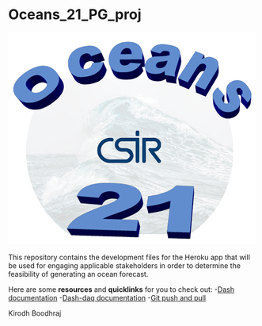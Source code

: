 # **Oceans_21_PG_proj**

![alt text](support/logo/oceans21logo_small.png "Oceans 21")


This repository contains the development files for the Heroku app that will be used for engaging applicable stakeholders in order to determine the feasibility of generating an ocean forecast.



Here are some **resources** and **quicklinks** for you to check out:
-[Dash documentation](https://dash.plot.ly/)
-[Dash-daq documentation](https://dash.plot.ly/dash-daq)
-[Git push and pull](https://gist.github.com/blackfalcon/8428401)

Kirodh Boodhraj
